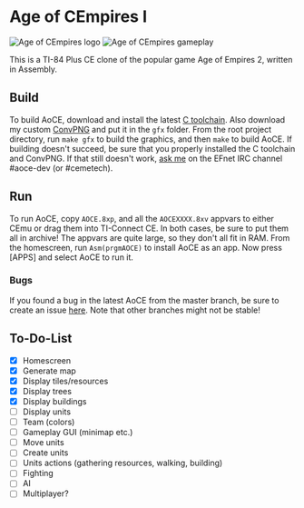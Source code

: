 # Age of CEmpires I
![Age of CEmpires logo](https://i.imgur.com/655vywO.png)
![Age of CEmpires gameplay](https://i.imgur.com/Y50JwX2.png)

This is a TI-84 Plus CE clone of the popular game Age of Empires 2, written in Assembly.

## Build
To build AoCE, download and install the latest [C toolchain](https://github.com/ce-programming/toolchain/releases/latest). Also download my custom [ConvPNG](https://github.com/PeterTillema/convpng) and put it in the `gfx` folder. From the root project directory, run `make gfx` to build the graphics, and then `make` to build AoCE. If building doesn't succeed, be sure that you properly installed the C toolchain and ConvPNG. If that still doesn't work, [ask me](http://chat.efnet.org:9090/?nick=AoCEuser&channels=%23aoce-dev&Login=Login) on the EFnet IRC channel #aoce-dev (or #cemetech).

## Run
To run AoCE, copy `AOCE.8xp`, and all the `AOCEXXXX.8xv` appvars to either CEmu or drag them into TI-Connect CE. In both cases, be sure to put them all in archive! The appvars are quite large, so they don't all fit in RAM. From the homescreen, run `Asm(prgmAOCE)` to install AoCE as an app. Now press [APPS] and select AoCE to run it.

### Bugs
If you found a bug in the latest AoCE from the master branch, be sure to create an issue [here](https://github.com/PeterTillema/Age-Of-CEmpires-I/issues). Note that other branches might not be stable!

## To-Do-List
- [x] Homescreen
- [x] Generate map
- [x] Display tiles/resources
- [x] Display trees
- [x] Display buildings
- [ ] Display units
- [ ] Team (colors)
- [ ] Gameplay GUI (minimap etc.)
- [ ] Move units
- [ ] Create units
- [ ] Units actions (gathering resources, walking, building)
- [ ] Fighting
- [ ] AI
- [ ] Multiplayer?
